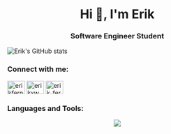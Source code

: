 <h1 align="center">Hi 👋, I'm Erik</h1>
<h3 align="center">Software Engineer Student</h3>

![Erik's GitHub stats](https://github-readme-stats.vercel.app/api?username=erik2160&show_icons=true&theme=dark)

<h3 align="left">Connect with me:</h3>
<p align="left">
<a href="https://linkedin.com/in/erikfernandesilva" target="blank"><img align="center" src="https://raw.githubusercontent.com/rahuldkjain/github-profile-readme-generator/master/src/images/icons/Social/linked-in-alt.svg" alt="erikfernandesilva" height="30" width="40" /></a>
<a href="https://instagram.com/erikxww" target="blank"><img align="center" src="https://raw.githubusercontent.com/rahuldkjain/github-profile-readme-generator/master/src/images/icons/Social/instagram.svg" alt="erikxww" height="30" width="40" /></a>
<a href="https://www.hackerrank.com/erik_fernandes" target="blank"><img align="center" src="https://raw.githubusercontent.com/rahuldkjain/github-profile-readme-generator/master/src/images/icons/Social/hackerrank.svg" alt="erik_fernandes" height="30" width="40" /></a>
</p>

<h3 align="left">Languages and Tools:</h3>
	
  <div align="center" >
<a href="https://skillicons.dev"   >
  <img src="https://skillicons.dev/icons?i=java,js,cs,py,html,css,react,electron,jest,express,spring,nodejs,mongodb,mysql,postgres,docker,git,gitlab,idea,vscode,postman,figma,linux,arduino" />
</a>
  <br />
  </div>
  
